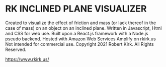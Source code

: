 # RK INCLINED PLANE VISUALIZER

Created to visualize the effect of friction and mass (or lack thereof in the case of mass) on an object on an inclined plane.
Written in Javascript, Html and CSS for web use. Built upon a React.js framework with a Node.js pseudo backend.
Hosted with Amazon Web Services Amplify on rkirk.us
Not intended for commercial use.
Copyright 2021 Robert Kirk. All Rights Reserved.

https://www.rkirk.us/

